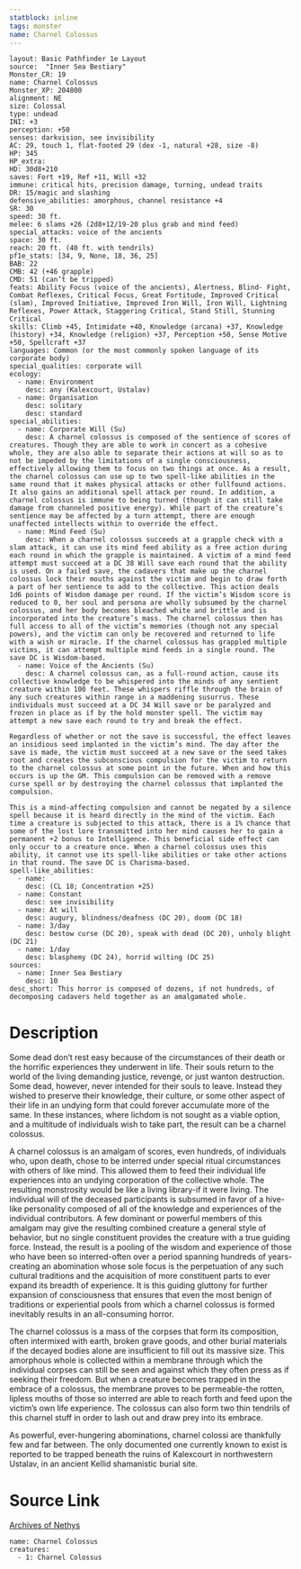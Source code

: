```yaml
---
statblock: inline
tags: monster
name: Charnel Colossus
---
```

```statblock
layout: Basic Pathfinder 1e Layout
source:  "Inner Sea Bestiary"
Monster_CR: 19
name: Charnel Colossus
Monster_XP: 204800
alignment: NE
size: Colossal
type: undead
INI: +3
perception: +50
senses: darkvision, see invisibility
AC: 29, touch 1, flat-footed 29 (dex -1, natural +28, size -8)
HP: 345
HP_extra: 
HD: 30d8+210
saves: Fort +19, Ref +11, Will +32
immune: critical hits, precision damage, turning, undead traits
DR: 15/magic and slashing
defensive_abilities: amorphous, channel resistance +4
SR: 30
speed: 30 ft.
melee: 6 slams +26 (2d8+12/19-20 plus grab and mind feed)
special_attacks: voice of the ancients
space: 30 ft.
reach: 20 ft. (40 ft. with tendrils)
pf1e_stats: [34, 9, None, 18, 36, 25]
BAB: 22
CMB: 42 (+46 grapple)
CMD: 51 (can’t be tripped)
feats: Ability Focus (voice of the ancients), Alertness, Blind- Fight, Combat Reflexes, Critical Focus, Great Fortitude, Improved Critical (slam), Improved Initiative, Improved Iron Will, Iron Will, Lightning Reflexes, Power Attack, Staggering Critical, Stand Still, Stunning Critical
skills: Climb +45, Intimidate +40, Knowledge (arcana) +37, Knowledge (history) +34, Knowledge (religion) +37, Perception +50, Sense Motive +50, Spellcraft +37
languages: Common (or the most commonly spoken language of its corporate body)
special_qualities: corporate will
ecology:
  - name: Environment
    desc: any (Kalexcourt, Ustalav)
  - name: Organisation
    desc: solitary
    desc: standard
special_abilities:
  - name: Corporate Will (Su)
    desc: A charnel colossus is composed of the sentience of scores of creatures. Though they are able to work in concert as a cohesive whole, they are also able to separate their actions at will so as to not be impeded by the limitations of a single consciousness, effectively allowing them to focus on two things at once. As a result, the charnel colossus can use up to two spell-like abilities in the same round that it makes physical attacks or other fullfound actions. It also gains an additional spell attack per round. In addition, a charnel colossus is immune to being turned (though it can still take damage from channeled positive energy). While part of the creature’s sentience may be affected by a turn attempt, there are enough unaffected intellects within to override the effect.
  - name: Mind Feed (Su)
    desc: When a charnel colossus succeeds at a grapple check with a slam attack, it can use its mind feed ability as a free action during each round in which the grapple is maintained. A victim of a mind feed attempt must succeed at a DC 38 Will save each round that the ability is used. On a failed save, the cadavers that make up the charnel colossus lock their mouths against the victim and begin to draw forth a part of her sentience to add to the collective. This action deals 1d6 points of Wisdom damage per round. If the victim’s Wisdom score is reduced to 0, her soul and persona are wholly subsumed by the charnel colossus, and her body becomes bleached white and brittle and is incorporated into the creature’s mass. The charnel colossus then has full access to all of the victim’s memories (though not any special powers), and the victim can only be recovered and returned to life with a wish or miracle. If the charnel colossus has grappled multiple victims, it can attempt multiple mind feeds in a single round. The save DC is Wisdom-based.
  - name: Voice of the Ancients (Su)
    desc: A charnel colossus can, as a full-round action, cause its collective knowledge to be whispered into the minds of any sentient creature within 100 feet. These whispers riffle through the brain of any such creatures within range in a maddening susurrus. These individuals must succeed at a DC 34 Will save or be paralyzed and frozen in place as if by the hold monster spell. The victim may attempt a new save each round to try and break the effect.

Regardless of whether or not the save is successful, the effect leaves an insidious seed implanted in the victim’s mind. The day after the save is made, the victim must succeed at a new save or the seed takes root and creates the subconscious compulsion for the victim to return to the charnel colossus at some point in the future. When and how this occurs is up the GM. This compulsion can be removed with a remove curse spell or by destroying the charnel colossus that implanted the compulsion.

This is a mind-affecting compulsion and cannot be negated by a silence spell because it is heard directly in the mind of the victim. Each time a creature is subjected to this attack, there is a 1% chance that some of the lost lore transmitted into her mind causes her to gain a permanent +2 bonus to Intelligence. This beneficial side effect can only occur to a creature once. When a charnel colossus uses this ability, it cannot use its spell-like abilities or take other actions in that round. The save DC is Charisma-based.
spell-like_abilities:
  - name:
    desc: (CL 18; Concentration +25)
  - name: Constant
    desc: see invisibility
  - name: At will
    desc: augury, blindness/deafness (DC 20), doom (DC 18)
  - name: 3/day
    desc: bestow curse (DC 20), speak with dead (DC 20), unholy blight (DC 21)
  - name: 1/day
    desc: blasphemy (DC 24), horrid wilting (DC 25)
sources:
  - name: Inner Sea Bestiary
    desc: 10
desc_short: This horror is composed of dozens, if not hundreds, of decomposing cadavers held together as an amalgamated whole.
```
# Description
Some dead don’t rest easy because of the circumstances of their death or the horrific experiences they underwent in life. Their souls return to the world of the living demanding justice, revenge, or just wanton destruction. Some dead, however, never intended for their souls to leave. Instead they wished to preserve their knowledge, their culture, or some other aspect of their life in an undying form that could forever accumulate more of the same. In these instances, where lichdom is not sought as a viable option, and a multitude of individuals wish to take part, the result can be a charnel colossus.

A charnel colossus is an amalgam of scores, even hundreds, of individuals who, upon death, chose to be interred under special ritual circumstances with others of like mind. This allowed them to feed their individual life experiences into an undying corporation of the collective whole. The resulting monstrosity would be like a living library-if it were living. The individual will of the deceased participants is subsumed in favor of a hive-like personality composed of all of the knowledge and experiences of the individual contributors. A few dominant or powerful members of this amalgam may give the resulting combined creature a general style of behavior, but no single constituent provides the creature with a true guiding force. Instead, the result is a pooling of the wisdom and experience of those who have been so interred-often over a period spanning hundreds of years-creating an abomination whose sole focus is the perpetuation of any such cultural traditions and the acquisition of more constituent parts to ever expand its breadth of experience. It is this guiding gluttony for further expansion of consciousness that ensures that even the most benign of traditions or experiential pools from which a charnel colossus is formed inevitably results in an all-consuming horror.

The charnel colossus is a mass of the corpses that form its composition, often intermixed with earth, broken grave goods, and other burial materials if the decayed bodies alone are insufficient to fill out its massive size. This amorphous whole is collected within a membrane through which the individual corpses can still be seen and against which they often press as if seeking their freedom. But when a creature becomes trapped in the embrace of a colossus, the membrane proves to be permeable-the rotten, lipless mouths of those so interred are able to reach forth and feed upon the victim’s own life experience. The colossus can also form two thin tendrils of this charnel stuff in order to lash out and draw prey into its embrace.

As powerful, ever-hungering abominations, charnel colossi are thankfully few and far between. The only documented one currently known to exist is reported to be trapped beneath the ruins of Kalexcourt in northwestern Ustalav, in an ancient Kellid shamanistic burial site.
# Source Link
[Archives of Nethys](https://aonprd.com/MonsterDisplay.aspx?ItemName=Charnel%20Colossus)
```encounter-table
name: Charnel Colossus
creatures:
  - 1: Charnel Colossus
```
